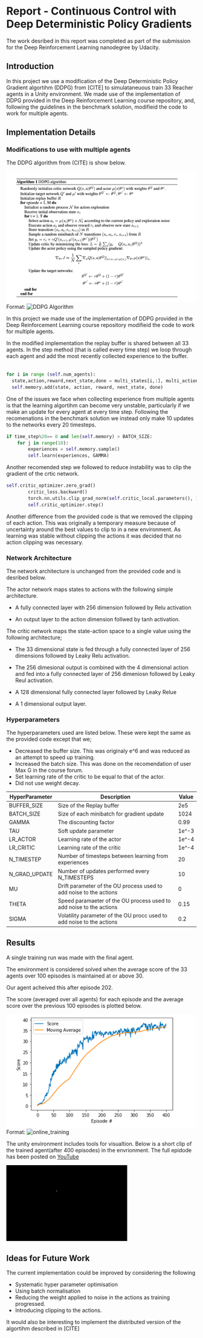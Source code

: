 # Report - Continuous Control with Deep Deterministic Policy Gradients

The work desribed in this report was completed as part of the submission for the Deep Reinforcement Learning nanodegree by Udacity.


## Introduction

In this project we use a modification of the Deep Deterministic Policy Gradient algortihm (DDPG) from [CITE] to simulataneuous train 33 Reacher agents in a Unity environment. We made use of the implementation of DDPG provided in the Deep Reinforcement Learning course repository, and, following the guidelines in the benchmark solution,  modifieid the code to work for multiple agents.

## Implementation Details

### Modifications to use with multiple agents
The DDPG algorithm from (CITE) is show below.

![DDPG Algorithm](DDG_Algorithm.png)
Format: ![DDPG Algorithm](url)

In this project we made use of the implementation of DDPG provided in the Deep Reinforcement Learning course repository modifieid the code to work for multiple agents.


In the modified implementation the replay buffer is shared between all 33 agents. In the step method (that is called every time step) we loop through each agent and add the most recently collected experience to the buffer.

```python

for i in range (self.num_agents):
  state,action,reward,next_state,done = multi_states[i,:], multi_actions[i,:],multi_rewards[i],multi_next_states[i,:],           multi_done[i]
  self.memory.add(state, action, reward, next_state, done)
```

One of the issues we face when collecting experience from multiple agents is that the learning algortihm can become very unstable, particularly if we make an update for every agent at every time step. Following the recomenations in the benchmark solution we instead only make 10 updates to the networks every 20 timesteps.

```python
if time_step%20== 0 and len(self.memory) > BATCH_SIZE:
    for j in range(10):
        experiences = self.memory.sample()
        self.learn(experiences, GAMMA)
```

Another recomended step we followed to reduce instability was to clip the gradient of the  crtic network.

```python
self.critic_optimizer.zero_grad()
        critic_loss.backward()
        torch.nn.utils.clip_grad_norm(self.critic_local.parameters(), 1)
        self.critic_optimizer.step()
```

Another difference from the provided code is that we removed the clipping of each action. This was originally a temporary measure because of uncertainty around the best values to clip to in a new environment. As learning was stable without clipping the actions it was decided that no action clipping was necessary.



### Network Architecture

The network architecture is unchanged from the provided code and is desribed below.

The actor network maps states to actions with the following simple architecture.

* A fully connected layer with 256 dimension followed by Relu activation

* An output layer to the action dimension follwed by tanh activation.


The critic network maps the state-action space to a single value using the following architecture;

* The 33 dimensional state is fed through a fully connected layer of 256 dimensions followed by Leaky Relu activation.

* The 256 dimesional output is combined with the 4 dimensional action and fed into a fully connected layer of 256 dimeniosn followed by Leaky Reul activation.

* A 128 dimensional fully connected layer followed by Leaky Relue

* A 1 dimensional output layer.




### Hyperparameters

The hyperparameters used are listed below. These were kept the same as the provided code except that we; 

* Decreased the buffer size. This was originaly e^6 and was reduced as an attempt to speed up training.
* Increased the batch size. This was done on the recomendation of user Max G in the course forum.
* Set learning rate of the critic to be equal to that of the actor.
* Did not use weight decay.


HyperParameter | Description | Value
------------ | ------------- | -------------  
BUFFER_SIZE | Size of the Replay buffer| 2e5
BATCH_SIZE | Size of each minibatch for gradient update| 1024
GAMMA| The discounting factor| 0.99
TAU | Soft update parameter| 1e^-3
LR_ACTOR | Learning rate of the actor | 1e^-4
LR_CRITIC | Learning rate of the critic | 1e^-4
N_TIMESTEP | Number of timesteps between learning from experiences | 20
N_GRAD_UPDATE| Number of updates performed every N_TIMESTEPS | 10
MU | Drift parameter of the OU process used to add noise to the actions | 0
THETA | Speed paramaeter of the OU process used to add noise to the actions | 0.15
SIGMA | Volatility parameter of the OU procc used to add noise to the actions | 0.2


## Results

A single training run was made with the final agent.

The environment is considered solved when the average score of the 33 agents over 100 episodes is maintained at or above 30.

Our agent acheived this after episode 202.

The score (averaged over all agents) for each episode and the average score over the previous 100 episodes is plotted below.

![OnlineTraining](online_training.png)
Format: ![online_training](url)


The unity environment includes tools for visualtion. Below is a short clip of the trained agent(after 400 episodes) in the envrionment. The full epidode has been posted on [YouTube](https://www.youtube.com/watch?v=OseH3sEPzuI)

![](Trained.gif)


## Ideas for Future Work
The current implementation could be improved by considering the following
* Systematic hyper parameter optimisation
* Using batch normalisation
* Reducing the weight applied to noise in the actions as training progressed.
* Introducing clipping to the actions.

It would also be interesting to implement the distributed version of the algortihm described in [CITE]
